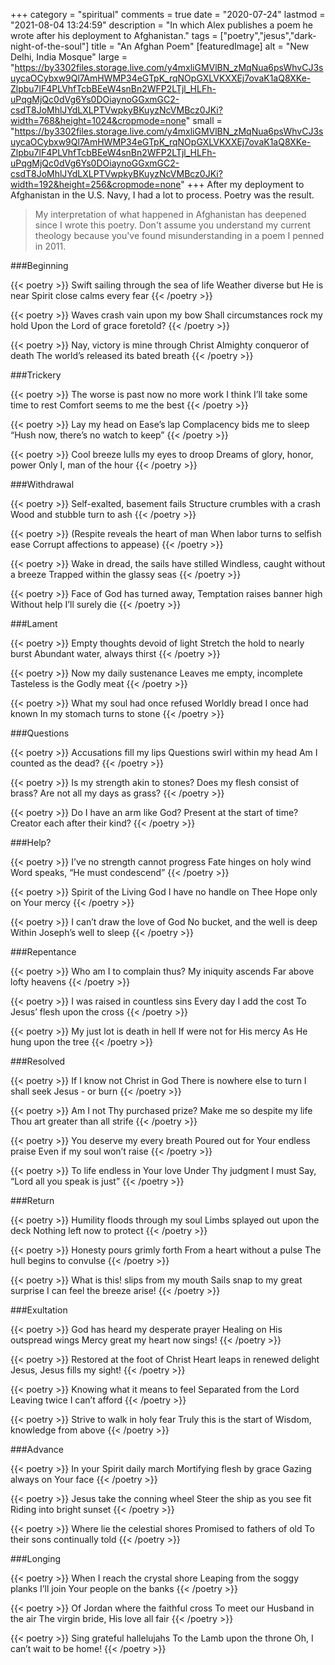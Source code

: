 +++
category = "spiritual"
comments = true
date = "2020-07-24"
lastmod = "2021-08-04 13:24:59"
description = "In which Alex publishes a poem he wrote after his deployment to Afghanistan."
tags = ["poetry","jesus","dark-night-of-the-soul"]
title = "An Afghan Poem"
[featuredImage]
  alt = "New Delhi, India Mosque"
  large = "https://by3302files.storage.live.com/y4mxliGMVlBN_zMqNua6psWhvCJ3suycaOCybxw9Ql7AmHWMP34eGTpK_rqNOpGXLVKXXEj7ovaK1aQ8XKe-Zlpbu7lF4PLVhfTcbBEeW4snBn2WFP2LTjl_HLFh-uPqgMjQc0dVg6Ys0DOiaynoGGxmGC2-csdT8JoMhlJYdLXLPTVwpkyBKuyzNcVMBcz0JKi?width=768&height=1024&cropmode=none"
  small = "https://by3302files.storage.live.com/y4mxliGMVlBN_zMqNua6psWhvCJ3suycaOCybxw9Ql7AmHWMP34eGTpK_rqNOpGXLVKXXEj7ovaK1aQ8XKe-Zlpbu7lF4PLVhfTcbBEeW4snBn2WFP2LTjl_HLFh-uPqgMjQc0dVg6Ys0DOiaynoGGxmGC2-csdT8JoMhlJYdLXLPTVwpkyBKuyzNcVMBcz0JKi?width=192&height=256&cropmode=none"
+++
After my deployment to Afghanistan in the U.S. Navy, I had a lot to process. Poetry was the result.

> My interpretation of what happened in Afghanistan has deepened since I wrote this poetry. Don't assume you understand my current theology because you've found misunderstanding in a poem I penned in 2011.

###Beginning

{{< poetry >}}
Swift sailing through the sea of life
Weather diverse but He is near
Spirit close calms every fear
{{< /poetry >}}

{{< poetry >}}
Waves crash vain upon my bow
Shall circumstances rock my hold
Upon the Lord of grace foretold?
{{< /poetry >}}

{{< poetry >}}
Nay, victory is mine through Christ
Almighty conqueror of death
The world’s released its bated breath
{{< /poetry >}}

###Trickery

{{< poetry >}}
The worse is past now no more work
I think I’ll take some time to rest
Comfort seems to me the best
{{< /poetry >}}

{{< poetry >}}
Lay my head on Ease’s lap
Complacency bids me to sleep
“Hush now, there’s no watch to keep”
{{< /poetry >}}

{{< poetry >}}
Cool breeze lulls my eyes to droop
Dreams of glory, honor, power
Only I, man of the hour
{{< /poetry >}}

###Withdrawal

{{< poetry >}}
Self-exalted, basement fails
Structure crumbles with a crash
Wood and stubble turn to ash
{{< /poetry >}}

{{< poetry >}}
(Respite reveals the heart of man
When labor turns to selfish ease
Corrupt affections to appease)
{{< /poetry >}}

{{< poetry >}}
Wake in dread, the sails have stilled
Windless, caught without a breeze
Trapped within the glassy seas
{{< /poetry >}}

{{< poetry >}}
Face of God has turned away,
Temptation raises banner high
Without help I’ll surely die
{{< /poetry >}}

###Lament

{{< poetry >}}
Empty thoughts devoid of light
Stretch the hold to nearly burst
Abundant water, always thirst
{{< /poetry >}}

{{< poetry >}}
Now my daily sustenance
Leaves me empty, incomplete
Tasteless is the Godly meat
{{< /poetry >}}

{{< poetry >}}
What my soul had once refused
Worldly bread I once had known
In my stomach turns to stone
{{< /poetry >}}

###Questions

{{< poetry >}}
Accusations fill my lips
Questions swirl within my head
Am I counted as the dead?
{{< /poetry >}}

{{< poetry >}}
Is my strength akin to stones?
Does my flesh consist of brass?
Are not all my days as grass?
{{< /poetry >}}

{{< poetry >}}
Do I have an arm like God?
Present at the start of time?
Creator each after their kind?
{{< /poetry >}}

###Help?

{{< poetry >}}
I’ve no strength cannot progress
Fate hinges on holy wind
Word speaks, “He must condescend”
{{< /poetry >}}

{{< poetry >}}
Spirit of the Living God
I have no handle on Thee
Hope only on Your mercy
{{< /poetry >}}

{{< poetry >}}
I can’t draw the love of God
No bucket, and the well is deep
Within Joseph’s well to sleep
{{< /poetry >}}

###Repentance

{{< poetry >}}
Who am I to complain thus?
My iniquity ascends
Far above lofty heavens
{{< /poetry >}}

{{< poetry >}}
I was raised in countless sins
Every day I add the cost
To Jesus’ flesh upon the cross
{{< /poetry >}}

{{< poetry >}}
My just lot is death in hell
If were not for His mercy
As He hung upon the tree
{{< /poetry >}}

###Resolved

{{< poetry >}}
If I know not Christ in God
There is nowhere else to turn
I shall seek Jesus - or burn
{{< /poetry >}}

{{< poetry >}}
Am I not Thy purchased prize?
Make me so despite my life
Thou art greater than all strife
{{< /poetry >}}

{{< poetry >}}
You deserve my every breath
Poured out for Your endless praise
Even if my soul won’t raise
{{< /poetry >}}

{{< poetry >}}
To life endless in Your love
Under Thy judgment I must
Say, “Lord all you speak is just”
{{< /poetry >}}

###Return

{{< poetry >}}
Humility floods through my soul
Limbs splayed out upon the deck
Nothing left now to protect
{{< /poetry >}}

{{< poetry >}}
Honesty pours grimly forth
From a heart without a pulse
The hull begins to convulse
{{< /poetry >}}

{{< poetry >}}
What is this! slips from my mouth
Sails snap to my great surprise
I can feel the breeze arise!
{{< /poetry >}}

###Exultation

{{< poetry >}}
God has heard my desperate prayer
Healing on His outspread wings
Mercy great my heart now sings!
{{< /poetry >}}

{{< poetry >}}
Restored at the foot of Christ
Heart leaps in renewed delight
Jesus, Jesus fills my sight!
{{< /poetry >}}

{{< poetry >}}
Knowing what it means to feel
Separated from the Lord
Leaving twice I can’t afford
{{< /poetry >}}

{{< poetry >}}
Strive to walk in holy fear
Truly this is the start of
Wisdom, knowledge from above
{{< /poetry >}}

###Advance

{{< poetry >}}
In your Spirit daily march
Mortifying flesh by grace
Gazing always on Your face
{{< /poetry >}}

{{< poetry >}}
Jesus take the conning wheel
Steer the ship as you see fit
Riding into bright sunset
{{< /poetry >}}

{{< poetry >}}
Where lie the celestial shores
Promised to fathers of old
To their sons continually told
{{< /poetry >}}

###Longing

{{< poetry >}}
When I reach the crystal shore
Leaping from the soggy planks
I’ll join Your people on the banks
{{< /poetry >}}

{{< poetry >}}
Of Jordan where the faithful cross
To meet our Husband in the air
The virgin bride, His love all fair
{{< /poetry >}}

{{< poetry >}}
Sing grateful hallelujahs
To the Lamb upon the throne
Oh, I can’t wait to be home!
{{< /poetry >}}
